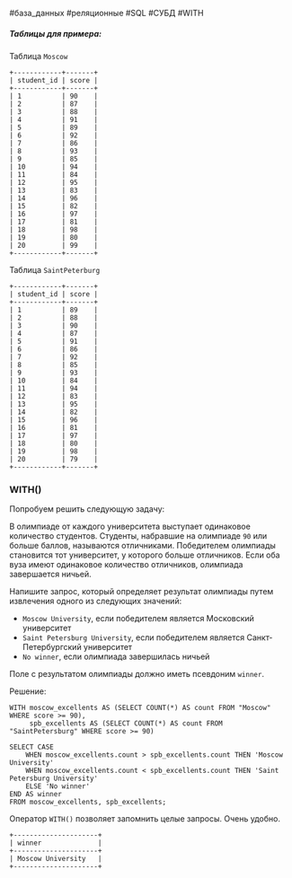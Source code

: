 #база_данных #реляционные #SQL #СУБД #WITH

##### Таблицы для примера:
Таблица `Moscow`
```
+------------+-------+
| student_id | score |
+------------+-------+
| 1          | 90    |
| 2          | 87    |
| 3          | 88    |
| 4          | 91    |
| 5          | 89    |
| 6          | 92    |
| 7          | 86    |
| 8          | 93    |
| 9          | 85    |
| 10         | 94    |
| 11         | 84    |
| 12         | 95    |
| 13         | 83    |
| 14         | 96    |
| 15         | 82    |
| 16         | 97    |
| 17         | 81    |
| 18         | 98    |
| 19         | 80    |
| 20         | 99    |
+------------+-------+
```

Таблица `SaintPeterburg`
```
+------------+-------+
| student_id | score |
+------------+-------+
| 1          | 89    |
| 2          | 88    |
| 3          | 90    |
| 4          | 87    |
| 5          | 91    |
| 6          | 86    |
| 7          | 92    |
| 8          | 85    |
| 9          | 93    |
| 10         | 84    |
| 11         | 94    |
| 12         | 83    |
| 13         | 95    |
| 14         | 82    |
| 15         | 96    |
| 16         | 81    |
| 17         | 97    |
| 18         | 80    |
| 19         | 98    |
| 20         | 79    |
+------------+-------+
```

### WITH()
Попробуем решить следующую задачу:

В олимпиаде от каждого университета выступает одинаковое количество студентов. Студенты, набравшие на олимпиаде `90` или больше баллов, называются отличниками. Победителем олимпиады становится тот университет, у которого больше отличников. Если оба вуза имеют одинаковое количество отличников, олимпиада завершается ничьей.

Напишите запрос, который определяет результат олимпиады путем извлечения одного из следующих значений:
- `Moscow University`, если победителем является Московский университет
- `Saint Petersburg University`, если победителем является Санкт-Петербургский университет
- `No winner`, если олимпиада завершилась ничьей

Поле с результатом олимпиады должно иметь псевдоним `winner`.

Решение:
```PostgreSQL
WITH moscow_excellents AS (SELECT COUNT(*) AS count FROM "Moscow" WHERE score >= 90),
     spb_excellents AS (SELECT COUNT(*) AS count FROM "SaintPetersburg" WHERE score >= 90)
     
SELECT CASE
    WHEN moscow_excellents.count > spb_excellents.count THEN 'Moscow University'
    WHEN moscow_excellents.count < spb_excellents.count THEN 'Saint Petersburg University'
    ELSE 'No winner'
END AS winner
FROM moscow_excellents, spb_excellents;
```

Оператор `WITH()` позволяет запомнить целые запросы. Очень удобно.
```
+---------------------+ 
| winner              |
+---------------------+ 
| Moscow University   | 
+---------------------+
```